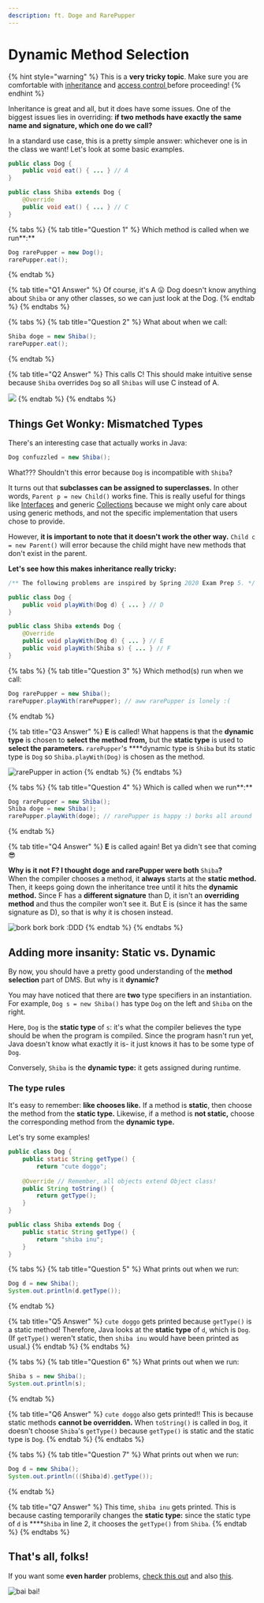 ```yaml
---
description: ft. Doge and RarePupper
---
```


# Dynamic Method Selection

{% hint style="warning" %}
This is a **very tricky topic**. Make sure you are comfortable with [inheritance](inheritance.md) and [access control ](access-control.md)before proceeding!
{% endhint %}

Inheritance is great and all, but it does have some issues. One of the biggest issues lies in overriding: **if two methods have exactly the same name and signature, which one do we call?**

In a standard use case, this is a pretty simple answer: whichever one is in the class we want! Let's look at some basic examples.

```java
public class Dog {
    public void eat() { ... } // A
}

public class Shiba extends Dog {
    @Override
    public void eat() { ... } // C
}
```

{% tabs %}
{% tab title="Question 1" %}
Which method is called when we run**:**

```java
Dog rarePupper = new Dog();
rarePupper.eat();
```
{% endtab %}

{% tab title="Q1 Answer" %}
Of course, it's A 😛 Dog doesn't know anything about `Shiba` or any other classes, so we can just look at the Dog.
{% endtab %}
{% endtabs %}

{% tabs %}
{% tab title="Question 2" %}
What about when we call:

```java
Shiba doge = new Shiba();
rarePupper.eat();
```
{% endtab %}

{% tab title="Q2 Answer" %}
This calls C! This should make intuitive sense because `Shiba` overrides `Dog` so all `Shibas` will use C instead of A.

![](../.gitbook/assets/image%20%2856%29.png)
{% endtab %}
{% endtabs %}

## Things Get Wonky: Mismatched Types

There's an interesting case that actually works in Java:

```java
Dog confuzzled = new Shiba();
```

What??? Shouldn't this error because `Dog` is incompatible with `Shiba`? 

It turns out that **subclasses can be assigned to superclasses.** In other words, `Parent p = new Child()` works fine. This is really useful for things like [Interfaces](inheritance.md#interfaces) and generic [Collections](../abstract-data-types/collections/) because we might only care about using generic methods, and not the specific implementation that users chose to provide.

However, **it is important to note that it doesn't work the other way.** `Child c = new Parent()` will error because the child might have new methods that don't exist in the parent.

**Let's see how this makes inheritance really tricky:**

```java
/** The following problems are inspired by Spring 2020 Exam Prep 5. */

public class Dog {
    public void playWith(Dog d) { ... } // D
}

public class Shiba extends Dog {
    @Override
    public void playWith(Dog d) { ... } // E
    public void playWith(Shiba s) { ... } // F
}
```

{% tabs %}
{% tab title="Question 3" %}
Which method\(s\) run when we call:

```java
Dog rarePupper = new Shiba();
rarePupper.playWith(rarePupper); // aww rarePupper is lonely :(
```
{% endtab %}

{% tab title="Q3 Answer" %}
**E** is called! What happens is that the **dynamic type** is chosen to **select the method from,** but the **static type** is used to **select the parameters.** `rarePupper`'s ****dynamic type is `Shiba` but its static type is `Dog` so `Shiba.playWith(Dog)` is chosen as the method.

![rarePupper in action](../.gitbook/assets/image%20%281%29.png)
{% endtab %}
{% endtabs %}

{% tabs %}
{% tab title="Question 4" %}
Which is called when we run**:**

```java
Dog rarePupper = new Shiba();
Shiba doge = new Shiba();
rarePupper.playWith(doge); // rarePupper is happy :) borks all around
```
{% endtab %}

{% tab title="Q4 Answer" %}
**E** is called again! Bet ya didn't see that coming 😎

**Why is it not F? I thought doge and rarePupper were both** `Shiba`**?**  
When the compiler chooses a method, it **always** starts at the **static method.** Then, it keeps going down the inheritance tree until it hits the **dynamic method.** Since F has a **different signature** than D, it isn't an **overriding method** and thus the compiler won't see it. But E is \(since it has the same signature as D\), so that is why it is chosen instead.

![bork bork bork :DDD](../.gitbook/assets/image%20%2826%29.png)
{% endtab %}
{% endtabs %}

## Adding more insanity: Static vs. Dynamic

By now, you should have a pretty good understanding of the **method selection** part of DMS. But why is it **dynamic?**

You may have noticed that there are **two** type specifiers in an instantiation. For example, `Dog s = new Shiba()` has type `Dog` on the left and `Shiba` on the right.

Here, `Dog` is the **static type** of `s`: it's what the compiler believes the type should be when the program is compiled. Since the program hasn't run yet, Java doesn't know what exactly it is- it just knows it has to be some type of `Dog`.

Conversely, `Shiba` is the **dynamic type:** it gets assigned during runtime.

### The type rules

It's easy to remember: **like chooses like.** If a method is **static**, then choose the method from the **static type.** Likewise, if a method is **not static,** choose the corresponding method from the **dynamic type.** 

Let's try some examples!

```java
public class Dog {
    public static String getType() {
        return "cute doggo";
 
    @Override // Remember, all objects extend Object class!   
    public String toString() {
        return getType();
    }
}

public class Shiba extends Dog {
    public static String getType() {
        return "shiba inu";
    }
}
```

{% tabs %}
{% tab title="Question 5" %}
What prints out when we run:

```java
Dog d = new Shiba();
System.out.println(d.getType());
```
{% endtab %}

{% tab title="Q5 Answer" %}
`cute doggo` gets printed because `getType()` is a static method! Therefore, Java looks at the **static type** of `d`, which is `Dog`.   
\(If `getType()` weren't static, then `shiba inu` would have been printed as usual.\)
{% endtab %}
{% endtabs %}

{% tabs %}
{% tab title="Question 6" %}
What prints out when we run:

```java
Shiba s = new Shiba();
System.out.println(s);
```
{% endtab %}

{% tab title="Q6 Answer" %}
`cute doggo` also gets printed!! This is because static methods **cannot be overridden.** When `toString()` is called in `Dog`, it doesn't choose `Shiba`'s `getType()` because `getType()` is static and the static type is `Dog`.
{% endtab %}
{% endtabs %}

{% tabs %}
{% tab title="Question 7" %}
What prints out when we run:

```java
Dog d = new Shiba();
System.out.println(((Shiba)d).getType());
```
{% endtab %}

{% tab title="Q7 Answer" %}
This time, `shiba inu` gets printed. This is because casting temporarily changes the **static type:** since the static type of `d` is  ****`Shiba` in line 2, it chooses the `getType()` from `Shiba`.
{% endtab %}
{% endtabs %}

## That's all, folks!

If you want some **even harder** problems, [check this out](https://inst.eecs.berkeley.edu/~cs61b/sp20/materials/disc/examprep5.pdf) and also [this](https://inst.eecs.berkeley.edu/~cs61b/sp20/materials/disc/examprep6.pdf).

![bai bai!](../.gitbook/assets/image%20%2829%29.png)

